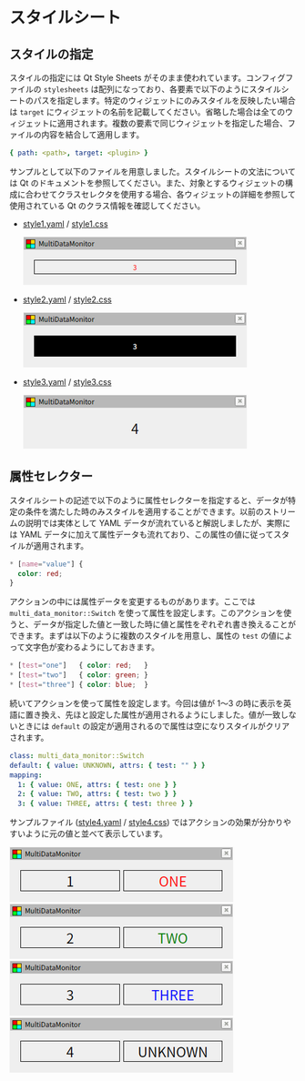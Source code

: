 # スタイルシート

## スタイルの指定

スタイルの指定には Qt Style Sheets がそのまま使われています。コンフィグファイルの `stylesheets` は配列になっており、各要素で以下のようにスタイルシートのパスを指定します。特定のウィジェットにのみスタイルを反映したい場合は `target` にウィジェットの名前を記載してください。省略した場合は全てのウィジェットに適用されます。複数の要素で同じウィジェットを指定した場合、ファイルの内容を結合して適用します。

```yaml
{ path: <path>, target: <plugin> }
```

サンプルとして以下のファイルを用意しました。スタイルシートの文法については Qt のドキュメントを参照してください。また、対象とするウィジェットの構成に合わせてクラスセレクタを使用する場合、各ウィジェットの詳細を参照して使用されている Qt のクラス情報を確認してください。

- [style1.yaml](style1.yaml) / [style1.css](style1.css)

  ![style1](style1.png)

- [style2.yaml](style2.yaml) / [style2.css](style2.css)

  ![style2](style2.png)

- [style3.yaml](style3.yaml) / [style3.css](style3.css)

  ![style3](style3.png)

## 属性セレクター

スタイルシートの記述で以下のように属性セレクターを指定すると、データが特定の条件を満たした時のみスタイルを適用することができます。以前のストリームの説明では実体として YAML データが流れていると解説しましたが、実際には YAML データに加えて属性データも流れており、この属性の値に従ってスタイルが適用されます。

```css
* [name="value"] {
  color: red;
}
```

アクションの中には属性データを変更するものがあります。ここでは `multi_data_monitor::Switch` を使って属性を設定します。このアクションを使うと、データが指定した値と一致した時に値と属性をぞれぞれ書き換えることができます。まずは以下のように複数のスタイルを用意し、属性の `test` の値によって文字色が変わるようにしておきます。

```css
* [test="one"]   { color: red;   }
* [test="two"]   { color: green; }
* [test="three"] { color: blue;  }
```

続いてアクションを使って属性を設定します。今回は値が 1〜3 の時に表示を英語に置き換え、先ほと設定した属性が適用されるようにしました。値が一致しないときには `default` の設定が適用されるので属性は空になりスタイルがクリアされます。

```yaml
class: multi_data_monitor::Switch
default: { value: UNKNOWN, attrs: { test: "" } }
mapping:
  1: { value: ONE, attrs: { test: one } }
  2: { value: TWO, attrs: { test: two } }
  3: { value: THREE, attrs: { test: three } }
```

サンプルファイル ([style4.yaml](style4.yaml) / [style4.css](style3.css)) ではアクションの効果が分かりやすいように元の値と並べて表示しています。

![style4-1](style4-1.png)
![style4-2](style4-2.png)
![style4-3](style4-3.png)
![style4-4](style4-4.png)
